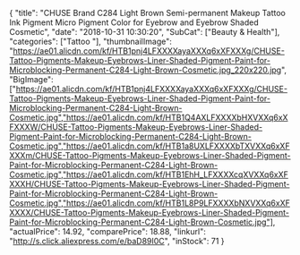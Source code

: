 {
	"title": "CHUSE Brand C284 Light Brown Semi-permanent Makeup Tattoo Ink Pigment Micro Pigment Color for Eyebrow and Eyebrow Shaded Cosmetic",
	"date": "2018-10-31 10:30:20",
	"SubCat": ["Beauty & Health"],
	"categories": ["Tattoo "],
	"thumbnailImage": "https://ae01.alicdn.com/kf/HTB1pnj4LFXXXXayaXXXq6xXFXXXg/CHUSE-Tattoo-Pigments-Makeup-Eyebrows-Liner-Shaded-Pigment-Paint-for-Microblocking-Permanent-C284-Light-Brown-Cosmetic.jpg_220x220.jpg",
	"BigImage": ["https://ae01.alicdn.com/kf/HTB1pnj4LFXXXXayaXXXq6xXFXXXg/CHUSE-Tattoo-Pigments-Makeup-Eyebrows-Liner-Shaded-Pigment-Paint-for-Microblocking-Permanent-C284-Light-Brown-Cosmetic.jpg","https://ae01.alicdn.com/kf/HTB1Q4AXLFXXXXbHXVXXq6xXFXXXW/CHUSE-Tattoo-Pigments-Makeup-Eyebrows-Liner-Shaded-Pigment-Paint-for-Microblocking-Permanent-C284-Light-Brown-Cosmetic.jpg","https://ae01.alicdn.com/kf/HTB1a8UXLFXXXXbTXVXXq6xXFXXXm/CHUSE-Tattoo-Pigments-Makeup-Eyebrows-Liner-Shaded-Pigment-Paint-for-Microblocking-Permanent-C284-Light-Brown-Cosmetic.jpg","https://ae01.alicdn.com/kf/HTB1EhH_LFXXXXcqXVXXq6xXFXXXH/CHUSE-Tattoo-Pigments-Makeup-Eyebrows-Liner-Shaded-Pigment-Paint-for-Microblocking-Permanent-C284-Light-Brown-Cosmetic.jpg","https://ae01.alicdn.com/kf/HTB1L8P9LFXXXXbNXVXXq6xXFXXXX/CHUSE-Tattoo-Pigments-Makeup-Eyebrows-Liner-Shaded-Pigment-Paint-for-Microblocking-Permanent-C284-Light-Brown-Cosmetic.jpg"],
	"actualPrice": 14.92,
	"comparePrice": 18.88,
	"linkurl": "http://s.click.aliexpress.com/e/baD89I0C",
	"inStock": 71
}
